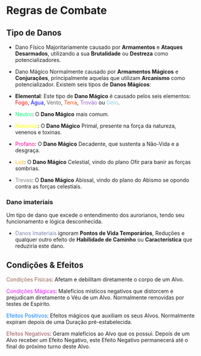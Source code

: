 # Regras de Combate 
## Tipo de Danos
- Dano Físico
Majoritariamente causado por **Armamentos** e **Ataques Desarmados**, utilizando a sua **Brutalidade** ou **Destreza** como potencializadores.

- Dano Mágico
Normalmente causado por **Armamentos Mágicos** e **Conjurações**, principalmente aquelas que utilizam **Arcanismo** como potencializador. Existem seis tipos de **Danos Mágicos**:
- **Elemental**: Este tipo de **Dano Mágico** é causado pelos seis elementos: <span style="color: rgb(255, 0, 0)">Fogo</span>, <span style="color: rgb(0, 0, 255)">Água</span>, <span style="color: rgb(100, 100, 100)">Vento</span>, <span style="color: rgb(255, 72, 0)">Terra</span>, <span style="color: rgb(153, 97, 208)">Trovão</span> ou <span style="color: rgb(134, 206, 235)">Gelo</span>.
- <span style="color: rgb(0, 255, 119)">Neutro</span>: O **Dano Mágico** mais comum.
- <span style="color: rgb(255, 255, 0)">Natureza</span>: O **Dano Mágico** Primal, presente na força da natureza, venenos e toxinas.
- <span style="color: rgb(255, 0, 148)">Profano</span>: O **Dano Mágico** Decadente, que sustenta a Não-Vida e a desgraça.
- <span style="color: rgb(255, 182, 0)">Luz</span>: O **Dano Mágico** Celestial, vindo do plano Ofir para banir as forças sombrias.
- <span style="color: rgb(128, 128, 128)">Trevas</span>: O **Dano Mágico** Abissal, vindo do plano do Abismo se opondo contra as forças celestiais.

### Dano imateriais
Um tipo de dano que excede o entendimento dos aurorianos, tendo seu funcionamento e lógica desconhecida.

- <span style="color: rgb(121, 131, 175)">Danos Imateriais</span> ignoram **Pontos de Vida Temporários**, Reduções e qualquer outro efeito de **Habilidade de Caminho** ou **Característica** que reduziria este dano.

## Condições & Efeitos
<span style="color: rgb(150, 96, 75)">Condições Físicas</span>: Afetam e debilitam diretamente o corpo de um Alvo.

<span style="color: rgb(231, 20, 255)">Condições Mágicas</span>: Malefícios místicos negativos que distorcem e prejudicam diretamente o Véu de um Alvo. Normalmente removidas por testes de Espírito.

<span style="color: rgb(0, 127, 255)">Efeitos Positivos</span>: Efeitos mágicos que auxiliam os seus Alvos. Normalmente expiram depois de uma Duração pré-estabelecida.

<span style="color: rgb(153, 84, 88)">Efeitos Negativos</span>: Geram malefícios ao Alvo que os possui. Depois de um Alvo receber um Efeito Negativo, este Efeito Negativo permanecerá até o final do próximo turno deste Alvo.

